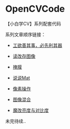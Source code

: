# OpenCVCode
【小白学CV】系列配套代码

系列文章顺序链接：
- [工欲善其事，必先利其器](https://mp.weixin.qq.com/s/omt8VXTkBXGQ9Y0uWUkC8w)

- [读改存图像](https://mp.weixin.qq.com/s/RN45n2wc4JZUUFlGUfpXbQ)

- [掩膜](https://mp.weixin.qq.com/s/bqnQtMLP9S1TGvtN4gjcGw)

- [说说Mat](https://mp.weixin.qq.com/s/-v-TCxdAj0Pv3-rmD5U8UA)

- [像素操作](https://mp.weixin.qq.com/s/53xsugw-KUdJWlWKhr6Lhw)

- [图像混合](https://mp.weixin.qq.com/s/MuVpAE14Nvm8zLx5hyoehQ)

- [魔改亮度与对比度](https://mp.weixin.qq.com/s/EcfQWR9Xut0Gr1hEDIaQhw)

未完待续..
